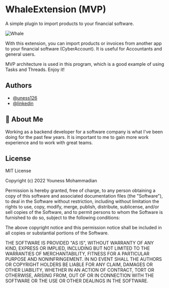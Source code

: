 # WhaleExtension (MVP)
A simple plugin to import products to your financial software.

![Whale](https://user-images.githubusercontent.com/1760290/201489144-bf7137df-d8ea-4417-9655-1f5d3c5492ed.jpg)

With this extension, you can import products or invoices from another app to your financial software (CyberAccount).
It is useful for Accountants and general users.

MVP architecture is used in this program, which is a good example of using Tasks and Threads.
Enjoy it!

## Authors

- [@uness126](https://github.com/uness126)
- [@linkedin](https://www.linkedin.com/in/youness-mohamadian-beydokhti/)

## 🚀 About Me
Working as a backend developer for a software company is what I've been doing for the past few years.
It is important to me to gain more work experience and to work with great teams.

## License

MIT License

Copyright (c) 2022 Youness Mohammadian

Permission is hereby granted, free of charge, to any person obtaining a copy
of this software and associated documentation files (the "Software"), to deal
in the Software without restriction, including without limitation the rights
to use, copy, modify, merge, publish, distribute, sublicense, and/or sell
copies of the Software, and to permit persons to whom the Software is
furnished to do so, subject to the following conditions:

The above copyright notice and this permission notice shall be included in all
copies or substantial portions of the Software.

THE SOFTWARE IS PROVIDED "AS IS", WITHOUT WARRANTY OF ANY KIND, EXPRESS OR
IMPLIED, INCLUDING BUT NOT LIMITED TO THE WARRANTIES OF MERCHANTABILITY,
FITNESS FOR A PARTICULAR PURPOSE AND NONINFRINGEMENT. IN NO EVENT SHALL THE
AUTHORS OR COPYRIGHT HOLDERS BE LIABLE FOR ANY CLAIM, DAMAGES OR OTHER
LIABILITY, WHETHER IN AN ACTION OF CONTRACT, TORT OR OTHERWISE, ARISING FROM,
OUT OF OR IN CONNECTION WITH THE SOFTWARE OR THE USE OR OTHER DEALINGS IN THE
SOFTWARE.

